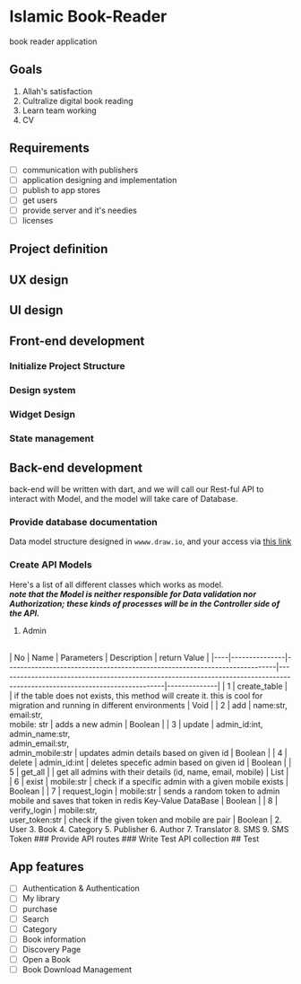 # Islamic Book-Reader
book reader application

## Goals
1. Allah's satisfaction
2. Cultralize digital book reading
3. Learn team working
4. CV

## Requirements
- [ ] communication with publishers
- [ ] application designing and implementation
- [ ] publish to app stores
- [ ] get users
- [ ] provide server and it's needies
- [ ] licenses

## Project definition
## UX design
## UI design
## Front-end development
### Initialize Project Structure
### Design system
### Widget Design
### State management
## Back-end development
back-end will be written with dart, and we will call our Rest-ful API to 
interact with Model, and the model will take care of Database.
### Provide database documentation
Data model structure designed in ```wwww.draw.io```, and your access via [this 
link](https://drive.google.com/file/d/1vgvq7cNwpcDk_zDo7BsD71i2DSW-TX6h/view?usp=sharing)
### Create API Models
Here's a list of all different classes which works as model.
<br>
**_note that the Model is neither responsible for Data validation nor 
Authorization; these kinds of processes will be in the Controller side of 
the API._**
1. Admin
<br>
| No | Name          | Parameters                                                                | Description                                                                                                                | return Value |
|----|---------------|---------------------------------------------------------------------------|----------------------------------------------------------------------------------------------------------------------------|--------------|
| 1  | create_table  |                                                                           | if the table does not exists, this method will create it. this is cool for migration and running in different environments | Void         |
| 2  | add           | name:str,<br>email:str,<br>mobile: str                                    | adds a new admin                                                                                                           | Boolean      |
| 3  | update        | admin_id:int,<br>admin_name:str,<br>admin_email:str, <br>admin_mobile:str | updates admin details based on given id                                                                                    | Boolean      |
| 4  | delete        | admin_id:int                                                              | deletes specefic admin based on given id                                                                                   | Boolean      |
| 5  | get_all       |                                                                           | get all admins with their details (id, name, email, mobile)                                                                | List         |
| 6  | exist         | mobile:str                                                                | check if a specific admin with a given mobile exists                                                                       | Boolean      |
| 7  | request_login | mobile:str                                                                | sends a random token to admin mobile and saves that token in redis Key-Value DataBase                                      | Boolean      |
| 8  | verify_login  | mobile:str,<br>user_token:str                                             | check if the given token and mobile are pair                                                                               | Boolean      |
2. User
3. Book
4. Category
5. Publisher
6. Author
7. Translator
8. SMS
9. SMS Token
### Provide API routes
### Write Test API collection
## Test

## App features
- [ ] Authentication & Authentication
- [ ] My library
- [ ] purchase
- [ ] Search
- [ ] Category
- [ ] Book information
- [ ] Discovery Page
- [ ] Open a Book
- [ ] Book Download Management
